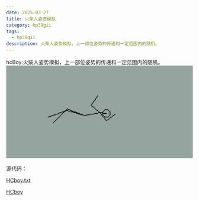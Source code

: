 ```yaml
---
date: 2025-03-27
title: 火柴人姿态模拟
category: hp39gii
tags:
  - hp39gii
description: 火柴人姿势模拟，上一部位姿势的传递和一定范围内的随机。
---
```

hcBoy:火柴人姿势模拟，上一部位姿势的传递和一定范围内的随机。
![left|320](/posts/files/Pasted%20image%2020250327235607.png)

源代码：

<a href="/posts/hp-calc/hp39gii/code/HCboy.txt" download>HCboy.txt</a>

[HCboy](/posts/hp-calc/hp39gii/code/HCboy.txt)